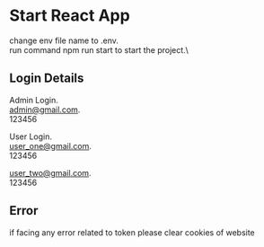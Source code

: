 # Start React App

change env file name to .env.\
run command npm run start to start the project.\

## Login Details
Admin Login.\
admin@gmail.com.\
123456

User Login.\
user_one@gmail.com.\
123456

user_two@gmail.com.\
123456

## Error
if facing any error related to token please clear cookies of website